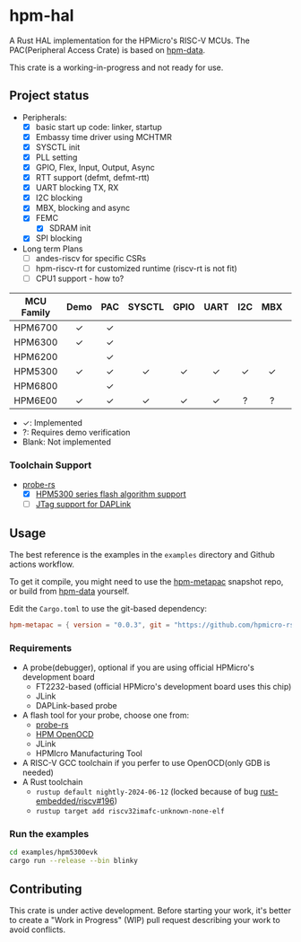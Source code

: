 # hpm-hal

A Rust HAL implementation for the HPMicro's RISC-V MCUs.
The PAC(Peripheral Access Crate) is based on [hpm-data].

This crate is a working-in-progress and not ready for use.

## Project status

- Peripherals:
  - [x] basic start up code: linker, startup
  - [x] Embassy time driver using MCHTMR
  - [x] SYSCTL init
  - [x] PLL setting
  - [x] GPIO, Flex, Input, Output, Async
  - [x] RTT support (defmt, defmt-rtt)
  - [x] UART blocking TX, RX
  - [x] I2C blocking
  - [x] MBX, blocking and async
  - [x] FEMC
    - [x] SDRAM init
  - [x] SPI blocking
- Long term Plans
  - [ ] andes-riscv for specific CSRs
  - [ ] hpm-riscv-rt for customized runtime (riscv-rt is not fit)
  - [ ] CPU1 support - how to?

| MCU Family | Demo | PAC | SYSCTL | GPIO | UART | I2C | MBX | ADC | DMA | SPI |
|------------|:----:|:---:|:------:|:----:|:----:|:---:|:---:|:---:|:---:|:---:|
| HPM6700    |  ✓   |  ✓  |        |      |      |     |     |     |     |     |
| HPM6300    |  ✓   |  ✓  |        |      |      |     |     |     |     |     |
| HPM6200    |      |  ✓  |        |      |      |     |     |     |     |     |
| HPM5300    |  ✓   |  ✓  |   ✓    |  ✓   |  ✓   |  ✓  |  ✓  |     |     |  ✓  |
| HPM6800    |      |  ✓  |        |      |      |     |     |     |     |     |
| HPM6E00    |  ✓   |  ✓  |   ✓    |  ✓   |  ✓   |  ?  |  ?  |     |     |     |

- ✓: Implemented
- ?: Requires demo verification
- Blank: Not implemented

### Toolchain Support

- [probe-rs]
  - [x] [HPM5300 series flash algorithm support](https://github.com/probe-rs/probe-rs/pull/2575)
  - [ ] [JTag support for DAPLink](https://github.com/probe-rs/probe-rs/pull/2578)

## Usage

The best reference is the examples in the `examples` directory and Github actions workflow.

To get it compile, you might need to use the [hpm-metapac] snapshot repo, or build from [hpm-data] yourself.

Edit the `Cargo.toml` to use the git-based dependency:

```toml
hpm-metapac = { version = "0.0.3", git = "https://github.com/hpmicro-rs/hpm-metapac.git", tag="hpm-data-d9f90671e5b8ebd51c9565484919b4b880b6a23a" }
```

### Requirements

- A probe(debugger), optional if you are using official HPMicro's development board
  - FT2232-based (official HPMicro's development board uses this chip)
  - JLink
  - DAPLink-based probe
- A flash tool for your probe, choose one from:
  - [probe-rs]
  - [HPM OpenOCD]
  - JLink
  - HPMIcro Manufacturing Tool
- A RISC-V GCC toolchain if you perfer to use OpenOCD(only GDB is needed)
- A Rust toolchain
  - `rustup default nightly-2024-06-12` (locked because of bug [rust-embedded/riscv#196](https://github.com/rust-embedded/riscv/issues/196))
  - `rustup target add riscv32imafc-unknown-none-elf`

### Run the examples

```bash
cd examples/hpm5300evk
cargo run --release --bin blinky
```

## Contributing

This crate is under active development. Before starting your work, it's better to create a "Work in Progress" (WIP) pull request describing your work to avoid conflicts.

[hpm-data]: https://github.com/andelf/hpm-data
[probe-rs]: https://github.com/probe-rs/probe-rs
[hpm-metapac]: https://github.com/hpmicro-rs/hpm-metapac
[HPM OpenOCD]: https://github.com/hpmicro/riscv-openocd
